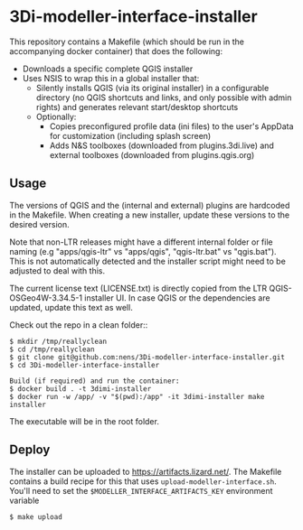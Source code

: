 # 3Di-modeller-interface-installer

This repository contains a Makefile (which should be run in the accompanying docker container) that does the following:

- Downloads a specific complete QGIS installer 
- Uses NSIS to wrap this in a global installer that:
    - Silently installs QGIS (via its original installer) in a configurable directory (no QGIS shortcuts and links, and only possible with admin rights) and generates relevant start/desktop shortcuts
    - Optionally:
        - Copies preconfigured profile data (ini files) to the user's AppData for customization (including splash screen)
        - Adds N&S toolboxes (downloaded from plugins.3di.live) and external toolboxes (downloaded from plugins.qgis.org)

Usage
------

The versions of QGIS and the (internal and external) plugins are hardcoded in the Makefile. When creating a new installer, update 
these versions to the desired version.

Note that non-LTR releases might have a different internal folder or file naming (e.g "apps/qgis-ltr" vs "apps/qgis", "qgis-ltr.bat" vs "qgis.bat"). This is not automatically detected and the installer script might need to be adjusted to deal with this.

The current license text (LICENSE.txt) is directly copied from the LTR QGIS-OSGeo4W-3.34.5-1 installer UI. In case QGIS or the dependencies are updated, update this text as well.

Check out the repo in a clean folder::

    $ mkdir /tmp/reallyclean
    $ cd /tmp/reallyclean
    $ git clone git@github.com:nens/3Di-modeller-interface-installer.git
    $ cd 3Di-modeller-interface-installer

    Build (if required) and run the container:  
    $ docker build . -t 3dimi-installer
    $ docker run -w /app/ -v "$(pwd):/app" -it 3dimi-installer make installer

The executable will be in the root folder.

Deploy
------

The installer can be uploaded to https://artifacts.lizard.net/. The Makefile contains a build recipe for this that
uses ``upload-modeller-interface.sh``. You'll need to set the ``$MODELLER_INTERFACE_ARTIFACTS_KEY`` environment variable

    $ make upload